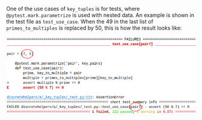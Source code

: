 One of the use cases of `key_tuples` is for tests, where `@pytest.mark.parametrize` is used with nested data.
An example is shown in the test file as `test_use_case`.
When the 49 in the last list of `primes_to_multiples` is replaced by 50, this is how the result looks like:


![](_img/test_use_case.png)